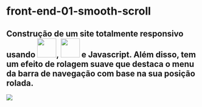 # front-end-01-smooth-scroll

## Construção de um site totalmente responsivo usando <img height=50 src="https://cdn.jsdelivr.net/gh/devicons/devicon/icons/html5/html5-original.svg" />, <img height=50 src="https://cdn.jsdelivr.net/gh/devicons/devicon/icons/css3/css3-original.svg" /> e Javascript. Além disso, tem um efeito de rolagem suave que destaca o menu da barra de navegação com base na sua posição rolada.


<img src="https://tm.ibxk.com.br/2020/04/03/03162201927056.jpg?ims=1120x420">


